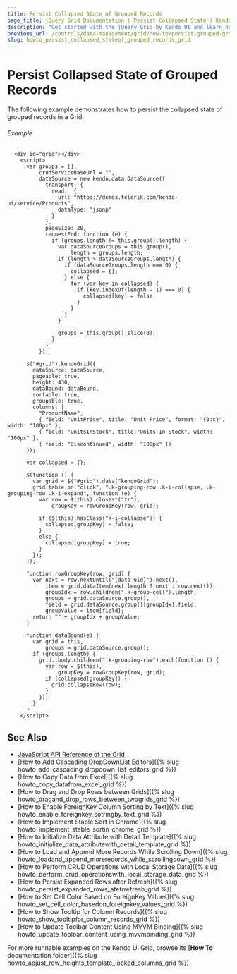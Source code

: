 ```yaml
---
title: Persist Collapsed State of Grouped Records
page_title: jQuery Grid Documentation | Persist Collapsed State | Kendo UI
description: "Get started with the jQuery Grid by Kendo UI and learn how to create persist the collapsed state of grouped records."
previous_url: /controls/data-management/grid/how-to/persist-grouped-grid-collapsed-details-state
slug: howto_persist_collapsed_stateof_grouped_records_grid
---
```


# Persist Collapsed State of Grouped Records

The following example demonstrates how to persist the collapsed state of grouped records in a Grid.

###### Example

```dojo
  <div id="grid"></div>
    <script>
      var groups = [],
          crudServiceBaseUrl = "",
          dataSource = new kendo.data.DataSource({
            transport: {
              read:  {
                url: "https://demos.telerik.com/kendo-ui/service/Products",
                dataType: "jsonp"
              }
            },
            pageSize: 20,
            requestEnd: function (e) {
              if (groups.length != this.group().length) {
                var dataSourceGroups = this.group(),
                    length = groups.length;
                if (length > dataSourceGroups.length) {
                  if (dataSourceGroups.length === 0) {
                    collapsed = {};
                  } else {                        
                    for (var key in collapsed) {                            
                      if (key.indexOf(length - 1) === 0) {
                        collapsed[key] = false;
                      }
                    }
                  }
                }

                groups = this.group().slice(0);
              }
            }
          });

      $("#grid").kendoGrid({
        dataSource: dataSource,
        pageable: true,
        height: 430,
        dataBound: dataBound,
        sortable: true,
        groupable: true,
        columns: [
          "ProductName",
          { field: "UnitPrice", title: "Unit Price", format: "{0:c}", width: "100px" },
          { field: "UnitsInStock", title:"Units In Stock", width: "100px" },
          { field: "Discontinued", width: "100px" }]
      });

      var collapsed = {};

      $(function () {
        var grid = $("#grid").data("kendoGrid");
        grid.table.on("click", ".k-grouping-row .k-i-collapse, .k-grouping-row .k-i-expand", function (e) {
          var row = $(this).closest("tr"),
              groupKey = rowGroupKey(row, grid);

          if ($(this).hasClass("k-i-collapse")) {
            collapsed[groupKey] = false;
          }
          else {
            collapsed[groupKey] = true;
          }
        });
      });

      function rowGroupKey(row, grid) {
        var next = row.nextUntil("[data-uid]").next(),
            item = grid.dataItem(next.length ? next : row.next()),
            groupIdx = row.children(".k-group-cell").length,
            groups = grid.dataSource.group(),
            field = grid.dataSource.group()[groupIdx].field,
            groupValue = item[field];
        return "" + groupIdx + groupValue;
      }

      function dataBound(e) {
        var grid = this,
            groups = grid.dataSource.group();
        if (groups.length) {
          grid.tbody.children(".k-grouping-row").each(function () {
            var row = $(this),
                groupKey = rowGroupKey(row, grid);
            if (collapsed[groupKey]) {
              grid.collapseRow(row);
            }
          });
        }
      }  
    </script>  
```

## See Also

* [JavaScript API Reference of the Grid](/api/javascript/ui/grid)
* [How to Add Cascading DropDownList Editors]({% slug howto_add_cascading_dropdown_list_editors_grid %})
* [How to Copy Data from Excel]({% slug howto_copy_datafrom_excel_grid %})
* [How to Drag and Drop Rows between Grids]({% slug howto_dragand_drop_rows_between_twogrids_grid %})
* [How to Enable ForeignKey Column Sorting by Text]({% slug howto_enable_foreignkey_sotringby_text_grid %})
* [How to Implement Stable Sort in Chrome]({% slug howto_implement_stable_sortin_chrome_grid %})
* [How to Initialize Data Attribute with Detail Template]({% slug howto_initialize_data_attributewith_detail_template_grid %})
* [How to Load and Append More Records While Scrolling Down]({% slug howto_loadand_append_morerecords_while_scrollingdown_grid %})
* [How to Perform CRUD Operations with Local Storage Data]({% slug howto_perform_crud_operationswith_local_storage_data_grid %})
* [How to Persist Expanded Rows after Refresh]({% slug howto_persist_expanded_rows_afetrrefresh_grid %})
* [How to Set Cell Color Based on ForeignKey Values]({% slug howto_set_cell_color_basedon_foreignkey_values_grid %})
* [How to Show Tooltip for Column Records]({% slug howto_show_tooltipfor_column_records_grid %})
* [How to Update Toolbar Content Using MVVM Binding]({% slug howto_update_toolbar_content_using_mvvmbinding_grid %})

For more runnable examples on the Kendo UI Grid, browse its [**How To** documentation folder]({% slug howto_adjust_row_heights_template_locked_columns_grid %}).
